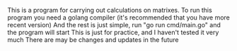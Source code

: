 This is a program for carrying out calculations on matrixes.
To run this program you need a golang compiler (it's recommended that you have more recent version)
And the rest is just simple, run "go run cmd/main.go" and the program will start
This is just for practice, and I haven't tested it very much
There are may be changes and updates in the future